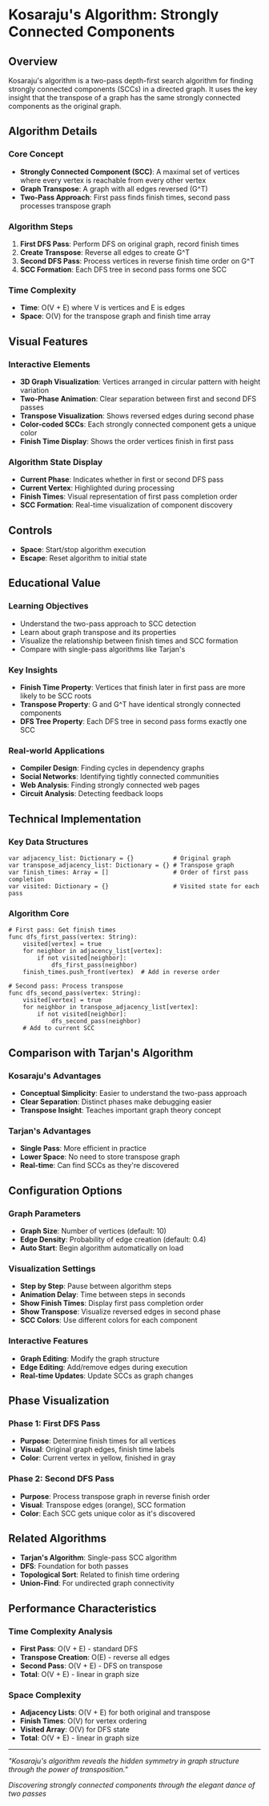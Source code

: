 # Kosaraju's Algorithm: Strongly Connected Components

## Overview
Kosaraju's algorithm is a two-pass depth-first search algorithm for finding strongly connected components (SCCs) in a directed graph. It uses the key insight that the transpose of a graph has the same strongly connected components as the original graph.

## Algorithm Details

### Core Concept
- **Strongly Connected Component (SCC)**: A maximal set of vertices where every vertex is reachable from every other vertex
- **Graph Transpose**: A graph with all edges reversed (G^T)
- **Two-Pass Approach**: First pass finds finish times, second pass processes transpose graph

### Algorithm Steps
1. **First DFS Pass**: Perform DFS on original graph, record finish times
2. **Create Transpose**: Reverse all edges to create G^T
3. **Second DFS Pass**: Process vertices in reverse finish time order on G^T
4. **SCC Formation**: Each DFS tree in second pass forms one SCC

### Time Complexity
- **Time**: O(V + E) where V is vertices and E is edges
- **Space**: O(V) for the transpose graph and finish time array

## Visual Features

### Interactive Elements
- **3D Graph Visualization**: Vertices arranged in circular pattern with height variation
- **Two-Phase Animation**: Clear separation between first and second DFS passes
- **Transpose Visualization**: Shows reversed edges during second phase
- **Color-coded SCCs**: Each strongly connected component gets a unique color
- **Finish Time Display**: Shows the order vertices finish in first pass

### Algorithm State Display
- **Current Phase**: Indicates whether in first or second DFS pass
- **Current Vertex**: Highlighted during processing
- **Finish Times**: Visual representation of first pass completion order
- **SCC Formation**: Real-time visualization of component discovery

## Controls
- **Space**: Start/stop algorithm execution
- **Escape**: Reset algorithm to initial state

## Educational Value

### Learning Objectives
- Understand the two-pass approach to SCC detection
- Learn about graph transpose and its properties
- Visualize the relationship between finish times and SCC formation
- Compare with single-pass algorithms like Tarjan's

### Key Insights
- **Finish Time Property**: Vertices that finish later in first pass are more likely to be SCC roots
- **Transpose Property**: G and G^T have identical strongly connected components
- **DFS Tree Property**: Each DFS tree in second pass forms exactly one SCC

### Real-world Applications
- **Compiler Design**: Finding cycles in dependency graphs
- **Social Networks**: Identifying tightly connected communities
- **Web Analysis**: Finding strongly connected web pages
- **Circuit Analysis**: Detecting feedback loops

## Technical Implementation

### Key Data Structures
```gdscript
var adjacency_list: Dictionary = {}           # Original graph
var transpose_adjacency_list: Dictionary = {} # Transpose graph
var finish_times: Array = []                  # Order of first pass completion
var visited: Dictionary = {}                  # Visited state for each pass
```

### Algorithm Core
```gdscript
# First pass: Get finish times
func dfs_first_pass(vertex: String):
    visited[vertex] = true
    for neighbor in adjacency_list[vertex]:
        if not visited[neighbor]:
            dfs_first_pass(neighbor)
    finish_times.push_front(vertex)  # Add in reverse order

# Second pass: Process transpose
func dfs_second_pass(vertex: String):
    visited[vertex] = true
    for neighbor in transpose_adjacency_list[vertex]:
        if not visited[neighbor]:
            dfs_second_pass(neighbor)
    # Add to current SCC
```

## Comparison with Tarjan's Algorithm

### Kosaraju's Advantages
- **Conceptual Simplicity**: Easier to understand the two-pass approach
- **Clear Separation**: Distinct phases make debugging easier
- **Transpose Insight**: Teaches important graph theory concept

### Tarjan's Advantages
- **Single Pass**: More efficient in practice
- **Lower Space**: No need to store transpose graph
- **Real-time**: Can find SCCs as they're discovered

## Configuration Options

### Graph Parameters
- **Graph Size**: Number of vertices (default: 10)
- **Edge Density**: Probability of edge creation (default: 0.4)
- **Auto Start**: Begin algorithm automatically on load

### Visualization Settings
- **Step by Step**: Pause between algorithm steps
- **Animation Delay**: Time between steps in seconds
- **Show Finish Times**: Display first pass completion order
- **Show Transpose**: Visualize reversed edges in second phase
- **SCC Colors**: Use different colors for each component

### Interactive Features
- **Graph Editing**: Modify the graph structure
- **Edge Editing**: Add/remove edges during execution
- **Real-time Updates**: Update SCCs as graph changes

## Phase Visualization

### Phase 1: First DFS Pass
- **Purpose**: Determine finish times for all vertices
- **Visual**: Original graph edges, finish time labels
- **Color**: Current vertex in yellow, finished in gray

### Phase 2: Second DFS Pass
- **Purpose**: Process transpose graph in reverse finish order
- **Visual**: Transpose edges (orange), SCC formation
- **Color**: Each SCC gets unique color as it's discovered

## Related Algorithms
- **Tarjan's Algorithm**: Single-pass SCC algorithm
- **DFS**: Foundation for both passes
- **Topological Sort**: Related to finish time ordering
- **Union-Find**: For undirected graph connectivity

## Performance Characteristics

### Time Complexity Analysis
- **First Pass**: O(V + E) - standard DFS
- **Transpose Creation**: O(E) - reverse all edges
- **Second Pass**: O(V + E) - DFS on transpose
- **Total**: O(V + E) - linear in graph size

### Space Complexity
- **Adjacency Lists**: O(V + E) for both original and transpose
- **Finish Times**: O(V) for vertex ordering
- **Visited Array**: O(V) for DFS state
- **Total**: O(V + E) - linear in graph size

---

*"Kosaraju's algorithm reveals the hidden symmetry in graph structure through the power of transposition."*

*Discovering strongly connected components through the elegant dance of two passes*
